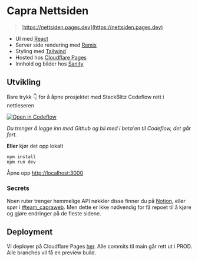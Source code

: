 # Capra Nettsiden

> [https://nettsiden.pages.dev](https://nettsiden.pages.dev)

- UI med [React](https://reactjs.org/)
- Server side rendering med [Remix](https://remix.run/)
- Styling med [Tailwind](https://tailwindcss.com/)
- Hosted hos [Cloudflare Pages](https://pages.cloudflare.com/)
- Innhold og bilder hos [Sanity](https://www.sanity.io/)

## Utvikling

Bare trykk 👇 for å åpne prosjektet med StackBlitz Codeflow rett i nettleseren

[![Open in Codeflow](https://developer.stackblitz.com/img/open_in_codeflow.svg)](https:///pr.new/capraconsulting/nettsiden)

_Du trenger å logge inn med Github og bli med i beta'en til Codeflow, det går fort._

**Eller** kjør det opp lokalt

```
npm install
npm run dev
```

Åpne opp [http://localhost:3000](http://localhost:3000)

### Secrets

Noen ruter trenger hemmelige API nøkkler disse finner du på [Notion](https://www.notion.so/capra/Tokens-og-s-nn-9f9b4683fefc4a0886967739754109f8), eller spør i [#team_capraweb](https://capra.slack.com/archives/C01A1QLRKJM). Men dette er ikke nødvendig for få repoet til å kjøre og gjøre endringer på de fleste sidene.

## Deployment

Vi deployer på Cloudflare Pages [her](https://dash.cloudflare.com/1df81eff3a3cb0e9662170a4b25ad52b/pages/view/nettsiden). Alle commits til main går rett ut i PROD. Alle branches vil få en preview build.

